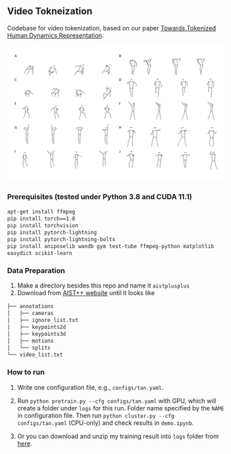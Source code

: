 ## Video Tokneization

Codebase for video tokenization, based on our paper [Towards Tokenized Human Dynamics Representation](https://arxiv.org/pdf/2111.11433.pdf).

![](show.gif)

### Prerequisites (tested under Python 3.8 and CUDA 11.1)

```console
apt-get install ffmpeg  
pip install torch==1.8  
pip install torchvision  
pip install pytorch-lightning  
pip install pytorch-lightning-bolts  
pip install aniposelib wandb gym test-tube ffmpeg-python matplotlib easydict scikit-learn   
```

### Data Preparation

1. Make a directory besides this repo and name it `aistplusplus`
2. Download from [AIST++ website](https://google.github.io/aistplusplus_dataset/download.html) until it looks like
```angular2html
├── annotations
│   ├── cameras
│   ├── ignore_list.txt
│   ├── keypoints2d
│   ├── keypoints3d
│   ├── motions
│   └── splits
└── video_list.txt
```

### How to run

1. Write one configuration file, e.g., `configs/tan.yaml`.
   
2. Run `python pretrain.py --cfg configs/tan.yaml` with GPU, which will create a folder under `logs` for this run. Folder name specified by the `NAME` in configuration file. Then run `python cluster.py --cfg configs/tan.yaml` (CPU-only) and check results in `demo.ipynb`.

3. Or you can download and unzip my training result into `logs` folder from [here](https://drive.google.com/file/d/1a40_wDAY_LsUZq9VYlx2qI7nRN--eDm6/view?usp=sharing). 
